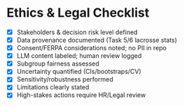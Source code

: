 # Ethics & Legal Checklist
- [x] Stakeholders & decision risk level defined
- [x] Data provenance documented (Task 5/6 lacrosse stats)
- [x] Consent/FERPA considerations noted; no PII in repo
- [x] LLM content labeled; human review logged
- [x] Subgroup fairness assessed
- [x] Uncertainty quantified (CIs/bootstraps/CV)
- [x] Sensitivity/robustness performed
- [x] Limitations clearly stated
- [x] High-stakes actions require HR/Legal review
